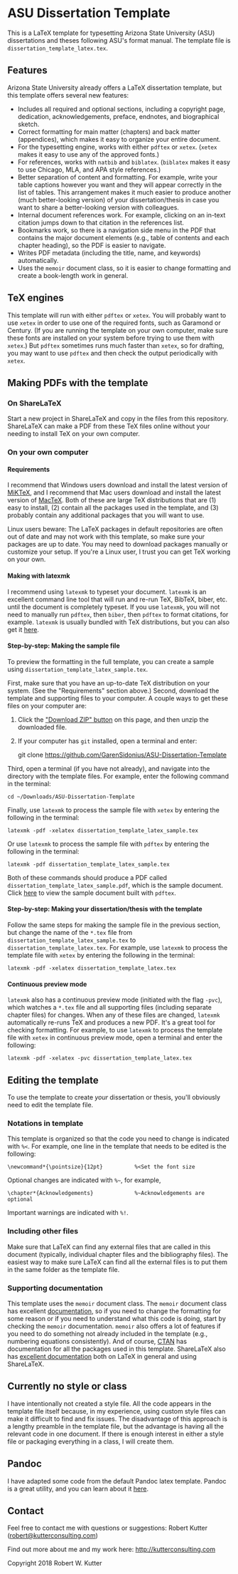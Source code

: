 ASU Dissertation Template
=========================

This is a LaTeX template for typesetting Arizona State University (ASU) dissertations and theses following ASU's format manual.
The template file is `dissertation_template_latex.tex`.

## Features

Arizona State University already offers a LaTeX dissertation template, but this
template offers several new features:

* Includes all required and optional sections, including a copyright page, dedication, acknowledgements, preface, endnotes, and biographical sketch.
* Correct formatting for main matter (chapters) and back matter (appendices), which makes it easy to organize your entire document.
* For the typesetting engine, works with either `pdftex` or `xetex`. (`xetex` makes it easy to use any of the approved fonts.)
* For references, works with `natbib` and `biblatex`. (`biblatex` makes it easy to use Chicago, MLA, and APA style references.)
* Better separation of content and formatting. For example, write your table captions however you want and they will appear correctly in the list of tables. This arrangement makes it much easier to produce another (much better-looking version) of your dissertation/thesis in case you want to share a better-looking version with colleagues.
* Internal document references work. For example, clicking on an in-text citation jumps down to that citation in the references list.
* Bookmarks work, so there is a navigation side menu in the PDF that contains the major document elements (e.g., table of contents and each chapter heading), so the PDF is easier to navigate.
* Writes PDF metadata (including the title, name, and keywords) automatically.
* Uses the `memoir` document class, so it is easier to change formatting and create a book-length work in general.

## TeX engines

This template will run with either `pdftex` or `xetex`.
You will probably want to use `xetex` in order to use one of the required fonts, such as Garamond or Century.
(If you are running the template on your own computer, make sure these fonts are installed on your system before trying to use them with `xetex`.)
But `pdftex` sometimes runs much faster than `xetex`, so for drafting, you may want to use `pdftex` and then check the output periodically with `xetex`.

## Making PDFs with the template

### On ShareLaTeX

Start a new project in ShareLaTeX and copy in the files from this repository.
ShareLaTeX can make a PDF from these TeX files online without your needing to install TeX on your own computer.

### On your own computer

#### Requirements

I recommend that Windows users download and install the latest version of [MiKTeX](http://miktex.org/), and I recommend that Mac users download and install the latest version of [MacTeX](https://tug.org/mactex/).
Both of these are large TeX distributions that are (1) easy to install, (2) contain all the packages used in the template, and (3) probably contain any additional packages that you will want to use.

Linux users beware: The LaTeX packages in default repositories are often out of date and may not work with this template, so make sure your packages are up to date.
You may need to download packages manually or customize your setup.
If you're a Linux user, I trust you can get TeX working on your own.

#### Making with latexmk

I recommend using `latexmk` to typeset your document.
`latexmk` is an excellent command line tool that will run and re-run TeX, BibTeX, biber, etc. until the document is completely typeset.
If you use `latexmk`, you will not need to manually run `pdftex`, then `biber`, then `pdftex` to format citations, for example.
`latexmk` is usually bundled with TeX distributions, but you can also get it [here](http://users.phys.psu.edu/~collins/software/latexmk-jcc/).

#### Step-by-step: Making the sample file

To preview the formatting in the full template, you can create a sample using `dissertation_template_latex_sample.tex`.

First, make sure that you have an up-to-date TeX distribution on your system.
(See the "Requirements" section above.)
Second, download the template and supporting files to your computer.
A couple ways to get these files on your computer are:

1. Click the ["Download ZIP" button](https://github.com/GarenSidonius/ASU-Dissertation-Template/archive/master.zip) on this page, and then unzip the downloaded file.
2. If your computer has `git` installed, open a terminal and enter:

    git clone https://github.com/GarenSidonius/ASU-Dissertation-Template

Third, open a terminal (if you have not already), and navigate into the directory with the template files.
For example, enter the following command in the terminal:

    cd ~/Downloads/ASU-Dissertation-Template

Finally, use `latexmk` to process the sample file with `xetex` by entering the following in the terminal:

    latexmk -pdf -xelatex dissertation_template_latex_sample.tex

Or use `latexmk` to process the sample file with `pdftex` by entering the following in the terminal:

    latexmk -pdf dissertation_template_latex_sample.tex

Both of these commands should produce a PDF called `dissertation_template_latex_sample.pdf`, which is the sample document.
Click [here](https://www.sharelatex.com/github/repos/GarenSidonius/ASU-Dissertation-Template/builds/latest/output.pdf) to view the sample document built with `pdftex`.

#### Step-by-step: Making your dissertation/thesis with the template

Follow the same steps for making the sample file in the previous section, but change the name of the `*.tex` file from `dissertation_template_latex_sample.tex` to `dissertation_template_latex.tex`.
For example, use `latexmk` to process the template file with `xetex` by entering the following in the terminal:

    latexmk -pdf -xelatex dissertation_template_latex.tex

#### Continuous preview mode

`latexmk` also has a continuous preview mode (initiated with the flag `-pvc`), which watches a `*.tex` file and all supporting files (including separate chapter files) for changes.
When any of these files are changed, `latexmk` automatically re-runs TeX and produces a new PDF.
It's a great tool for checking formatting.
For example, to use `latexmk` to process the template file with `xetex` in continuous preview mode, open a terminal and enter the following:

    latexmk -pdf -xelatex -pvc dissertation_template_latex.tex

## Editing the template

To use the template to create *your* dissertation or thesis, you'll obviously need to edit the template file.

### Notations in template

This template is organized so that the code you need to change is indicated with `%<`. For example, one line in the template that needs to be edited is the following:

    \newcommand*{\pointsize}{12pt}          %<Set the font size

Optional changes are indicated with `%~`, for example,

    \chapter*{Acknowledgements}             %~Acknowledgements are optional

Important warnings are indicated with `%!`.

### Including other files

Make sure that LaTeX can find any external files that are called in this document (typically, individual chapter files and the bibliography files).
The easiest way to make sure LaTeX can find all the external files is to put them in the same folder as the template file.

### Supporting documentation

This template uses the `memoir` document class.
The `memoir` document class has excellent [documentation](http://www.tex.ac.uk/ctan/macros/latex/contrib/memoir/memman.pdf), so if you need to change the formatting for some reason or if you need to understand what this code is doing, start by checking the `memoir` documentation.
`memoir` also offers a lot of features if you need to do something not already included in the template (e.g., numbering equations consistently).
And of course, [CTAN](http://www.ctan.org/) has documentation for all the packages used in this template.
ShareLaTeX also has [excellent documentation](https://www.sharelatex.com/learn/Main_Page) both on LaTeX in general and using ShareLaTeX.

## Currently no style or class

I have intentionally not created a style file.
All the code appears in the template file itself because, in my experience, using custom style files can make it difficult to find and fix issues.
The disadvantage of this approach is a lengthy preamble in the template file, but the advantage is having all the relevant code in one document.
If there is enough interest in either a style file or packaging everything in a class, I will create them.

## Pandoc

I have adapted some code from the default Pandoc latex template.
Pandoc is a great utility, and you can learn about it [here](http://johnmacfarlane.net/pandoc/).

## Contact

Feel free to contact me with questions or suggestions: Robert Kutter (robert@kutterconsulting.com)

Find out more about me and my work here: <http://kutterconsulting.com>

Copyright 2018 Robert W. Kutter